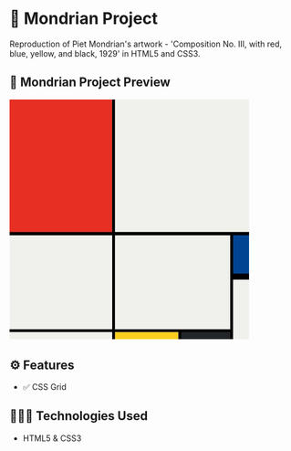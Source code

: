 # 🎨 Mondrian Project

Reproduction of Piet Mondrian's artwork - 'Composition No. III, with red, blue, yellow, and black, 1929' in HTML5 and CSS3.

## 📸 Mondrian Project Preview

<img src="./assets/img/mondrian-preview.jpg" width="420" height="auto" alt="Mondrian Project Preview">

## ⚙️ Features

-  ✅ CSS Grid

## 👨🏻‍💻 Technologies Used

-  HTML5 & CSS3
